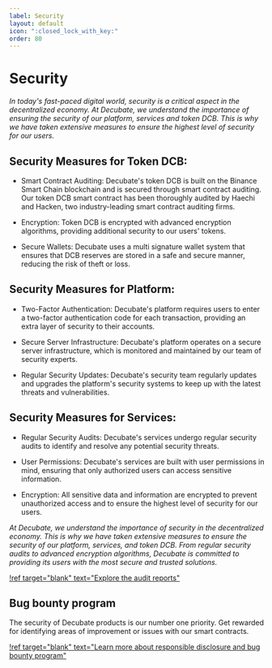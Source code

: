 ```yaml
---
label: Security
layout: default
icon: ":closed_lock_with_key:"
order: 80
---
```

# Security
_In today's fast-paced digital world, security is a critical aspect in the decentralized economy. At Decubate, we understand the importance of ensuring the security of our platform, services and token DCB. This is why we have taken extensive measures to ensure the highest level of security for our users._

## Security Measures for Token DCB:

- Smart Contract Auditing: Decubate's token DCB is built on the Binance Smart Chain blockchain and is secured through smart contract auditing. Our token DCB smart contract has been thoroughly audited by Haechi and Hacken, two industry-leading smart contract auditing firms.

- Encryption: Token DCB is encrypted with advanced encryption algorithms, providing additional security to our users' tokens.

- Secure Wallets: Decubate uses a multi signature wallet system that ensures that DCB reserves are stored in a safe and secure manner, reducing the risk of theft or loss.

## Security Measures for Platform:

- Two-Factor Authentication: Decubate's platform requires users to enter a two-factor authentication code for each transaction, providing an extra layer of security to their accounts.

- Secure Server Infrastructure: Decubate's platform operates on a secure server infrastructure, which is monitored and maintained by our team of security experts.

- Regular Security Updates: Decubate's security team regularly updates and upgrades the platform's security systems to keep up with the latest threats and vulnerabilities.

## Security Measures for Services:

- Regular Security Audits: Decubate's services undergo regular security audits to identify and resolve any potential security threats.

- User Permissions: Decubate's services are built with user permissions in mind, ensuring that only authorized users can access sensitive information.

- Encryption: All sensitive data and information are encrypted to prevent unauthorized access and to ensure the highest level of security for our users.

_At Decubate, we understand the importance of security in the decentralized economy. This is why we have taken extensive measures to ensure the security of our platform, services, and token DCB. From regular security audits to advanced encryption algorithms, Decubate is committed to providing its users with the most secure and trusted solutions._

[!ref target="blank" text="Explore the audit reports"](https://github.com/Decubate-com/public-repository)

## Bug bounty program
The security of Decubate products is our number one priority. Get rewarded for identifying areas of improvement or issues with our smart contracts.

[!ref target="blank" text="Learn more about responsible disclosure and bug bounty program"](https://www.decubate.com/responsible-disclosure)